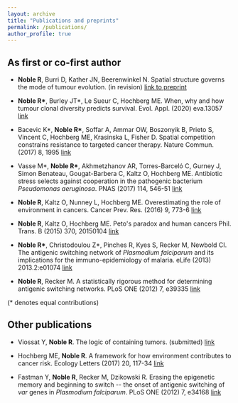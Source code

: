 ```yaml
---
layout: archive
title: "Publications and preprints"
permalink: /publications/
author_profile: true
---
```


## As first or co-first author

* **Noble R**, Burri D, Kather JN, Beerenwinkel N.
Spatial structure governs the mode of tumour evolution.
(in revision) [link to preprint](https://www.biorxiv.org/content/10.1101/586735v1)

* **Noble R\***, Burley JT\*, Le Sueur C, Hochberg ME.
When, why and how tumour clonal diversity predicts survival.
Evol. Appl. (2020) eva.13057 [link](https://doi.org/10.1111/eva.13057)

*	Bacevic K\*, **Noble R\***, Soffar A, Ammar OW, Boszonyik B, Prieto S, Vincent C, Hochberg ME, Krasinska L, Fisher D.
Spatial competition constrains resistance to targeted cancer therapy.
Nature Commun. (2017) 8, 1995 [link](https://www.nature.com/articles/s41467-017-01516-1)

* Vasse M\*, **Noble R\***, Akhmetzhanov AR, Torres-Barceló C, Gurney J, Simon Benateau, Gougat-Barbera C, Kaltz O, Hochberg ME.
Antibiotic stress selects against cooperation in the pathogenic bacterium *Pseudomonas aeruginosa*.
PNAS (2017) 114, 546-51 [link](https://www.pnas.org/content/114/3/546)

* **Noble R**, Kaltz O, Nunney L, Hochberg ME.
Overestimating the role of environment in cancers.
Cancer Prev. Res. (2016) 9, 773-6 [link](https://cancerpreventionresearch.aacrjournals.org/content/9/10/773)

* **Noble R**, Kaltz O, Hochberg ME.
Peto's paradox and human cancers
Phil. Trans. B (2015) 370, 20150104 [link](https://royalsocietypublishing.org/doi/10.1098/rstb.2015.0104)

* **Noble R\***, Christodoulou Z\*, Pinches R, Kyes S, Recker M, Newbold CI.
The antigenic switching network of *Plasmodium falciparum* and its implications for the immuno-epidemiology of malaria.
eLife (2013) 2013.2:e01074 [link](https://elifesciences.org/articles/01074)

* **Noble R**, Recker M.
A statistically rigorous method for determining antigenic switching networks.
PLoS ONE (2012) 7, e39335 [link](https://journals.plos.org/plosone/article?id=10.1371/journal.pone.0039335)

(* denotes equal contributions)

## Other publications

* Viossat Y, **Noble R**.
The logic of containing tumors.
(submitted) [link](https://www.biorxiv.org/content/10.1101/2020.01.22.915355v2)

* Hochberg ME, **Noble R**.
A framework for how environment contributes to cancer risk.
Ecology Letters (2017) 20, 117-34 [link](https://onlinelibrary.wiley.com/doi/full/10.1111/ele.12726)

* Fastman Y, **Noble R**, Recker M, Dzikowski R.
Erasing the epigenetic memory and beginning to switch -- the onset of antigenic switching of *var* genes in *Plasmodium falciparum*.
PLoS ONE (2012) 7, e34168 [link](https://journals.plos.org/plosone/article?id=10.1371/journal.pone.0034168)
